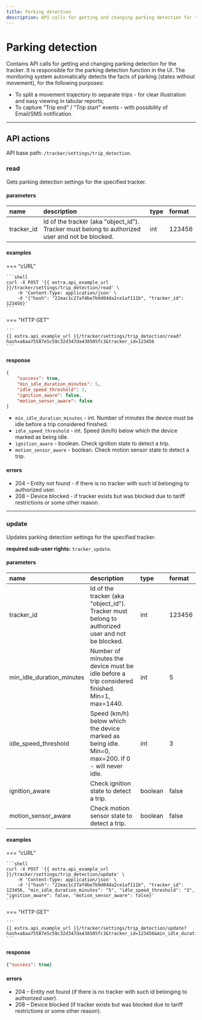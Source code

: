 ```yaml
---
title: Parking detection
description: API calls for getting and changing parking detection for the tracker.
---
```


# Parking detection

Contains API calls for getting and changing parking detection for the tracker. It is responsible for the parking detection 
function in the UI. The monitoring system automatically detects the facts of parking (states without movement), for the 
following purposes:

* To split a movement trajectory to separate trips - for clear illustration and easy viewing in tabular reports;
* To capture "Trip end" / "Trip start" events - with possibility of Email/SMS notification.

***

## API actions

API base path: `/tracker/settings/trip_detection`.

### read

Gets parking detection settings for the specified tracker.

#### parameters

| name | description | type| format |
| :------ | :------ | :----- | :----- |
| tracker_id | Id of the tracker (aka "object_id"). Tracker must belong to authorized user and not be blocked. | int | 123456 |

#### examples

=== "cURL"

    ```shell
    curl -X POST '{{ extra.api_example_url }}/tracker/settings/trip_detection/read' \
        -H 'Content-Type: application/json' \
        -d '{"hash": "22eac1c27af4be7b9d04da2ce1af111b", "tracker_id": 123456}'
    ```

=== "HTTP GET"

    ```
    {{ extra.api_example_url }}/tracker/settings/trip_detection/read?hash=a6aa75587e5c59c32d347da438505fc3&tracker_id=123456
    ```

#### response

```json
{
    "success": true,
    "min_idle_duration_minutes": 5,
    "idle_speed_threshold": 3,
    "ignition_aware": false,
    "motion_sensor_aware": false
}
```

* `min_idle_duration_minutes` - int. Number of minutes the device must be idle before a trip considered finished.
* `idle_speed_threshold` - int. Speed (km/h) below which the device marked as being idle.
* `ignition_aware` - boolean. Check ignition state to detect a trip.
* `motion_sensor_aware` - boolean. Check motion sensor state to detect a trip.

#### errors

* 204 – Entity not found - if there is no tracker with such id belonging to authorized user.
* 208 – Device blocked - if tracker exists but was blocked due to tariff restrictions or some other reason.

***

### update

Updates parking detection settings for the specified tracker.

**required sub-user rights:** `tracker_update`.

#### parameters

| name | description | type| format |
| :------ | :------ | :----- | :----- |
| tracker_id | Id of the tracker (aka "object_id"). Tracker must belong to authorized user and not be blocked. | int | 123456 |
| min_idle_duration_minutes | Number of minutes the device must be idle before a trip considered finished. Min=1, max=1440. | int | 5 |
| idle_speed_threshold | Speed (km/h) below which the device marked as being idle. Min=0, max=200. If 0 - will never idle. | int | 3 |
| ignition_aware | Check ignition state to detect a trip. | boolean | false |
| motion_sensor_aware | Check motion sensor state to detect a trip. | boolean | false |

#### examples

=== "cURL"

    ```shell
    curl -X POST '{{ extra.api_example_url }}/tracker/settings/trip_detection/update' \
        -H 'Content-Type: application/json' \
        -d '{"hash": "22eac1c27af4be7b9d04da2ce1af111b", "tracker_id": 123456, "min_idle_duration_minutes": "5", "idle_speed_threshold": "3", "ignition_aware": false, "motion_sensor_aware": false}'
    ```

=== "HTTP GET"

    ```
    {{ extra.api_example_url }}/tracker/settings/trip_detection/update?hash=a6aa75587e5c59c32d347da438505fc3&tracker_id=123456&min_idle_duration_minutes=5&idle_speed_threshold=3&ignition_aware=false&motion_sensor_aware=false
    ```

#### response

```json
{"success": true}
```

#### errors

* 204 – Entity not found (if there is no tracker with such id belonging to authorized user).
* 208 – Device blocked (if tracker exists but was blocked due to tariff restrictions or some other reason).

